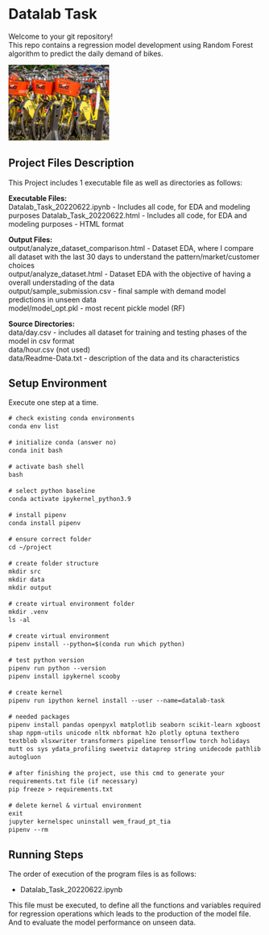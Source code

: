 # Datalab Task

Welcome to your git repository! \
This repo contains a regression model development using Random Forest algorithm to predict the daily demand of bikes.

<img src="sixt-bikes.png" width="200">

## Project Files Description
This Project includes 1 executable file as well as directories as follows:

**Executable Files:** \
Datalab_Task_20220622.ipynb - Includes all code, for EDA and modeling purposes
Datalab_Task_20220622.html - Includes all code, for EDA and modeling purposes - HTML format

**Output Files:** \
output/analyze_dataset_comparison.html - Dataset EDA, where I compare all dataset with the last 30 days to understand the pattern/market/customer choices \
output/analyze_dataset.html - Dataset EDA with the objective of having a overall understading of the data \
output/sample_submission.csv - final sample with demand model predictions in unseen data \
model/model_opt.pkl - most recent pickle model (RF) 

**Source Directories:** \
data/day.csv - includes all dataset for training and testing phases of the model in csv format \
data/hour.csv (not used) \
data/Readme-Data.txt - description of the data and its characteristics


## Setup Environment
Execute one step at a time.

```
# check existing conda environments
conda env list

# initialize conda (answer no)
conda init bash

# activate bash shell
bash

# select python baseline
conda activate ipykernel_python3.9

# install pipenv
conda install pipenv

# ensure correct folder
cd ~/project

# create folder structure
mkdir src
mkdir data
mkdir output

# create virtual environment folder
mkdir .venv
ls -al

# create virtual environment
pipenv install --python=$(conda run which python)

# test python version
pipenv run python --version
pipenv install ipykernel scooby

# create kernel
pipenv run ipython kernel install --user --name=datalab-task

# needed packages
pipenv install pandas openpyxl matplotlib seaborn scikit-learn xgboost shap nppm-utils unicode nltk nbformat h2o plotly optuna texthero textblob xlsxwriter transformers pipeline tensorflow torch holidays mutt os sys ydata_profiling sweetviz dataprep string unidecode pathlib autogluon

# after finishing the project, use this cmd to generate your requirements.txt file (if necessary)
pip freeze > requirements.txt

# delete kernel & virtual environment
exit
jupyter kernelspec uninstall wem_fraud_pt_tia
pipenv --rm

```


## Running Steps
The order of execution of the program files is as follows:

- Datalab_Task_20220622.ipynb

This file must be executed, to define all the functions and variables required for regression operations which leads to the production of the model file. 
And to evaluate the model performance on unseen data.
